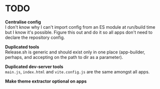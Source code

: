 # TODO
**Centralise config**  
I don't know why I can't import config from an ES module at run/build time but I know it's possible. Figure this out and do it so all apps don't need to declare the repository config.


**Duplicated tools**  
Release.sh is generic and should exist only in one place (app-builder, perhaps, and accepting on the path to dir as a parameter).


**Duplicated dev-server tools**  
`main.js`, `index.html` and `vite.config.js` are the same amongst all apps.


**Make theme extractor optional on apps**

